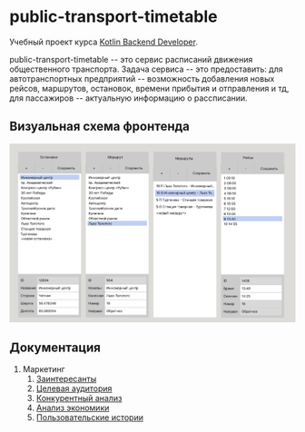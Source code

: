 
# public-transport-timetable

Учебный проект курса
[Kotlin Backend Developer](https://otus.ru/lessons/kotlin/?int_source=courses_catalog&int_term=programming).

public-transport-timetable -- это сервис расписаний движения общественного транспорта. Задача
сервиса -- это предоставить: для автотранспортных предприятий -- возможность добавления новых рейсов, маршрутов, остановок, 
времени прибытия и отправления и тд, для пассажиров -- актуальную информацию о рассписании.

## Визуальная схема фронтенда

![Макет фронта](imgs/design-layout.png)

## Документация

1. Маркетинг
    1. [Заинтересанты](./docs/01-marketing/02-stakeholders.md)
    2. [Целевая аудитория](./docs/01-marketing/01-target-audience.md)
    3. [Конкурентный анализ](./docs/01-marketing/03-concurrency.md)
    4. [Анализ экономики](./docs/01-marketing/04-economy.md)
    5. [Пользовательские истории](./docs/01-marketing/05-user-stories.md)

[//]: # (2. DevOps)

[//]: # (    1. [Схема инфраструктуры]&#40;./docs/02-devops/01-infrastruture.md&#41;)

[//]: # (    2. [Схема мониторинга]&#40;./docs/02-devops/02-monitoring.md&#41;)

[//]: # (3. Тесты)

[//]: # (4. Архитектура)

[//]: # (    1. [Компонентная схема]&#40;./docs/04-architecture/01-arch.md&#41;)

[//]: # (    2. [Интеграционная схема]&#40;./docs/04-architecture/02-integration.md&#41;)

[//]: # (    3. [Описание API]&#40;./docs/04-architecture/03-api.md&#41;)
